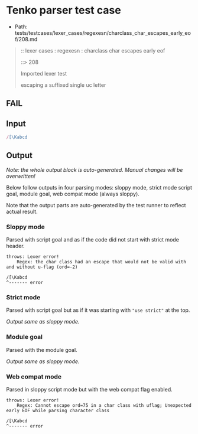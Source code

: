 # Tenko parser test case

- Path: tests/testcases/lexer_cases/regexesn/charclass_char_escapes_early_eof/208.md

> :: lexer cases : regexesn : charclass char escapes early eof
>
> ::> 208
>
> Imported lexer test
>
> escaping a suffixed single uc letter

## FAIL

## Input

`````js
/[\Kabcd
`````

## Output

_Note: the whole output block is auto-generated. Manual changes will be overwritten!_

Below follow outputs in four parsing modes: sloppy mode, strict mode script goal, module goal, web compat mode (always sloppy).

Note that the output parts are auto-generated by the test runner to reflect actual result.

### Sloppy mode

Parsed with script goal and as if the code did not start with strict mode header.

`````
throws: Lexer error!
    Regex: the char class had an escape that would not be valid with and without u-flag (ord=-2)

/[\Kabcd
^------- error
`````

### Strict mode

Parsed with script goal but as if it was starting with `"use strict"` at the top.

_Output same as sloppy mode._

### Module goal

Parsed with the module goal.

_Output same as sloppy mode._

### Web compat mode

Parsed in sloppy script mode but with the web compat flag enabled.

`````
throws: Lexer error!
    Regex: Cannot escape ord=75 in a char class with uflag; Unexpected early EOF while parsing character class

/[\Kabcd
^------- error
`````


